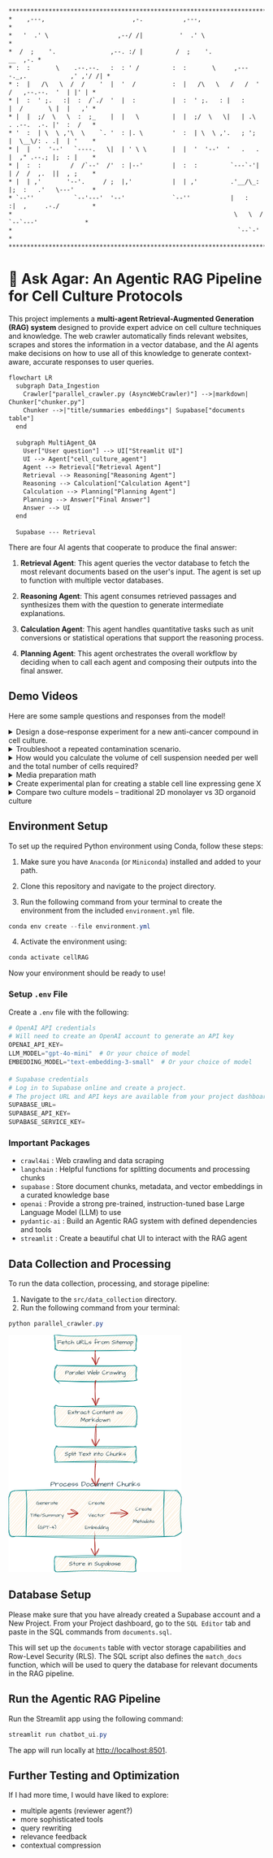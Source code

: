 ```
**********************************************************************************************
*    ,---,                        ,-.           ,---,                                        *
*   '  .' \                   ,--/ /|          '  .' \                                       *
*  /  ;    '.               ,--. :/ |         /  ;    '.                             __  ,-. *
* :  :       \    .--.--.   :  : ' /         :  :       \     ,----._,.            ,' ,'/ /| *
* :  |   /\   \  /  /    '  |  '  /          :  |   /\   \   /   /  ' /   ,--.--.  '  | |' | *
* |  :  ' ;.   :|  :  /`./  '  |  :          |  :  ' ;.   : |   :     |  /       \ |  |   ,' *
* |  |  ;/  \   \  :  ;_    |  |   \         |  |  ;/  \   \|   | .\  . .--.  .-. |'  :  /   *
* '  :  | \  \ ,'\  \    `. '  : |. \        '  :  | \  \ ,'.   ; ';  |  \__\/: . .|  | '    *
* |  |  '  '--'   `----.   \|  | ' \ \       |  |  '  '--'  '   .   . |  ," .--.; |;  : |    *
* |  :  :        /  /`--'  /'  : |--'        |  :  :         `---`-'| | /  /  ,.  ||  , ;    *
* |  | ,'       '--'.     / ;  |,'           |  | ,'         .'__/\_: |;  :   .'   \---'     *
* `--''           `--'---'  '--'             `--''           |   :    :|  ,     .-./         *
*                                                             \   \  /  `--`---'             *
*                                                              `--`-'                        *
**********************************************************************************************
```
# 🧪 Ask Agar: An Agentic RAG Pipeline for Cell Culture Protocols

This project implements a **multi-agent Retrieval-Augmented Generation (RAG) system** designed to provide expert advice on cell culture techniques and knowledge. The web crawler automatically finds relevant websites, scrapes and stores the information in a vector database, and the AI agents make decisions on how to use all of this knowledge to generate context-aware, accurate responses to user queries.


```mermaid
flowchart LR
  subgraph Data_Ingestion
    Crawler["parallel_crawler.py (AsyncWebCrawler)"] -->|markdown| Chunker["chunker.py"]
    Chunker -->|"title/summaries embeddings"| Supabase["documents table"]
  end

  subgraph MultiAgent_QA
    User["User question"] --> UI["Streamlit UI"]
    UI --> Agent["cell_culture_agent"]
    Agent --> Retrieval["Retrieval Agent"]
    Retrieval --> Reasoning["Reasoning Agent"]
    Reasoning --> Calculation["Calculation Agent"]
    Calculation --> Planning["Planning Agent"]
    Planning --> Answer["Final Answer"]
    Answer --> UI
  end

  Supabase --- Retrieval
```

There are four AI agents that cooperate to produce the final answer:

1. **Retrieval Agent**: This agent queries the vector database to fetch the most relevant documents based on the user's input. The agent is set up to function with multiple vector databases.

2. **Reasoning Agent**: This agent consumes retrieved passages and synthesizes them with the
  question to generate intermediate explanations.

3. **Calculation Agent**: This agent handles quantitative tasks such as unit conversions or
  statistical operations that support the reasoning process.

4. **Planning Agent**: This agent orchestrates the overall workflow by deciding when to call
  each agent and composing their outputs into the final answer.

## Demo Videos

Here are some sample questions and responses from the model!

<details>
  <summary>Design a dose–response experiment for a new anti-cancer compound in cell culture.</summary>
  

https://github.com/user-attachments/assets/0afd6a5c-3934-4a1b-af58-d73d12ff2bcc



</details>

<details>
  <summary>Troubleshoot a repeated contamination scenario.</summary>


https://github.com/user-attachments/assets/923c7dc5-f8e2-4ae5-825b-b21fd264eb3e



</details>

<details>
  <summary>How would you calculate the volume of cell suspension needed per well and the total number of cells required?</summary>


https://github.com/user-attachments/assets/905b92ed-e037-471e-ac0a-97b48c4996e9


</details> 

<details>
  <summary>Media preparation math</summary>


https://github.com/user-attachments/assets/41034e74-6fe8-4532-8363-a9ced14ba267


</details>

<details>
  <summary>Create experimental plan for creating a stable cell line expressing gene X</summary>


https://github.com/user-attachments/assets/e56fb513-c86d-4ee0-b919-2f732d015112


</details>

<details>
  <summary>Compare two culture models – traditional 2D monolayer vs 3D organoid culture </summary>


https://github.com/user-attachments/assets/48e2a531-ca43-4e3b-9ea5-c9d7062409a1


</details> 

## Environment Setup

To set up the required Python environment using Conda, follow these steps:

1. Make sure you have `Anaconda` (or `Miniconda`) installed and added to your path.

2. Clone this repository and navigate to the project directory.

3. Run the following command from your terminal to create the environment from the included `environment.yml` file.

```powershell
conda env create --file environment.yml
```

4. Activate the environment using: 

```powershell
conda activate cellRAG
```

Now your environment should be ready to use!

<!-- Can insert a terminal recording of environment setup here. -->

### Setup `.env` File

Create a `.env` file with the following:

```python
# OpenAI API credentials
# Will need to create an OpenAI account to generate an API key
OPENAI_API_KEY=
LLM_MODEL="gpt-4o-mini"  # Or your choice of model
EMBEDDING_MODEL="text-embedding-3-small"  # Or your choice of model

# Supabase credentials
# Log in to Supabase online and create a project. 
# The project URL and API keys are available from your project dashboard.
SUPABASE_URL=
SUPABASE_API_KEY=
SUPABASE_SERVICE_KEY=
```

### Important Packages

* `crawl4ai` : Web crawling and data scraping
* `langchain` : Helpful functions for splitting documents and processing chunks
* `supabase` : Store document chunks, metadata, and vector embeddings in a curated knowledge base
* `openai` : Provide a strong pre-trained, instruction-tuned base Large Language Model (LLM) to use
* `pydantic-ai` : Build an Agentic RAG system with defined dependencies and tools
* `streamlit` : Create a beautiful chat UI to interact with the RAG agent

## Data Collection and Processing

To run the data collection, processing, and storage pipeline:

1. Navigate to the `src/data_collection` directory.
2. Run the following command from your terminal:
```powershell
python parallel_crawler.py
```

![knowledge base diagram](img/knowledgebase.png)

## Database Setup

Please make sure that you have already created a Supabase account and a New Project. From your Project dashboard, go to the `SQL Editor` tab and paste in the SQL commands from `documents.sql`. 

This will set up the `documents` table with vector storage capabilities and Row-Level Security (RLS). The SQL script also defines the `match_docs` function, which will be used to query the database for relevant documents in the RAG pipeline.

## Run the Agentic RAG Pipeline

Run the Streamlit app using the following command:

```powershell
streamlit run chatbot_ui.py
```

The app will run locally at [http://localhost:8501](http://localhost:8501).

## Further Testing and Optimization

If I had more time, I would have liked to explore:
* multiple agents (reviewer agent?)
* more sophisticated tools
* query rewriting
* relevance feedback
* contextual compression
